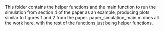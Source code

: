 This folder contains the helper functions and the main function to run the simulation from section 4 of the paper as an example, producing plots similar to figures 1 and 2 from the paper. paper_simulation_main.m does all the work here, with the rest of the functions just being helper functions.

